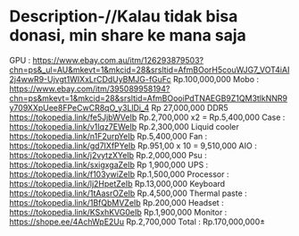 # Description-//Kalau tidak bisa donasi, min share ke mana saja
GPU : https://www.ebay.com.au/itm/126293879503?chn=ps&_ul=AU&mkevt=1&mkcid=28&srsltid=AfmBOorH5couWJG7_VOT4iAI2j4wwR9-Ujvgt1WIXxLrCDdUyBMJG-fGuFc Rp.100,000,000 
Mobo : https://www.ebay.com/itm/395089958194?chn=ps&mkevt=1&mkcid=28&srsltid=AfmBOooiPdTNAEGB9Z1QM3tlkNNR9y709XXpUee8FPeCwCR8qO_y3LlDi_4 Rp 27,000,000 
DDR5 https://tokopedia.link/fe5JjbWVeIb Rp.2,700,000 x2 = Rp.5,400,000 
Case : https://tokopedia.link/v1Iqz7EWeIb Rp.2,300,000 
Liquid cooler https://tokopedia.link/n1F2urpYeIb Rp.5,400,000 
Fan : https://tokopedia.link/gd7IXfPYeIb Rp.951,00 x 10 = 9,510,000 
AIO : https://tokopedia.link/j2vytzXYeIb Rp.2,000,000 
Psu : https://tokopedia.link/sxigxgaZeIb Rp 1,900,000 
UPS : https://tokopedia.link/f103ywiZeIb Rp.1,500,000 
Processor : https://tokopedia.link/lj2HpetZeIb Rp.13,000,000 
Keyboard https://tokopedia.link/1tAasrOZeIb Rp.4,500,000 
Thermal paste : https://tokopedia.link/1BfQbMVZeIb Rp.200,000 
Headset : https://tokopedia.link/KSxhKVG0eIb Rp.1,900,000 
Monitor : https://shope.ee/4AchWpE2Uu Rp.2,700,000 
Total : Rp.170,000,000±
